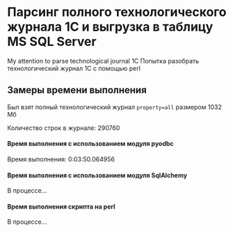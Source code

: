 # Парсинг полного технологического журнала 1С и выгрузка в таблицу MS SQL Server

My attention to parse technological journal 1C
Попытка разобрать технологический журнал 1С с помощью perl


## Замеры времени выполнения

Был взят полный технологический журнал `property=all` размером 1032 Мб

Количество строк в журнале: 290760

#### Время выполнения с использованием модуля pyodbc

Время выполнения: 0:03:50.064956


#### Время выполнения с использованием модуля SqlAlchemy

В процессе...

#### Время выполнения скрипта на perl

В процессе...